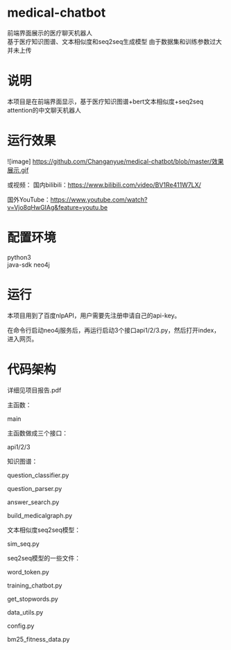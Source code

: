 # medical-chatbot
前端界面展示的医疗聊天机器人  
基于医疗知识图谱、文本相似度和seq2seq生成模型
由于数据集和训练参数过大 并未上传

# 说明
本项目是在前端界面显示，基于医疗知识图谱+bert文本相似度+seq2seq attention的中文聊天机器人

# 运行效果
![image] https://github.com/Changanyue/medical-chatbot/blob/master/效果展示.gif

或视频：
国内bilibili：https://www.bilibili.com/video/BV1Re411W7LX/

国外YouTube：https://www.youtube.com/watch?v=Vjo8qHwGIAg&feature=youtu.be

# 配置环境
python3  
java-sdk 
neo4j

# 运行

本项目用到了百度nlpAPI，用户需要先注册申请自己的api-key。

在命令行启动neo4j服务后，再运行启动3个接口api1/2/3.py，然后打开index，进入网页。

# 代码架构
详细见项目报告.pdf

主函数：

main

主函数做成三个接口：

api1/2/3

知识图谱：

question_classifier.py

question_parser.py

answer_search.py

build_medicalgraph.py

文本相似度seq2seq模型：

sim_seq.py

seq2seq模型的一些文件：

word_token.py

training_chatbot.py

get_stopwords.py

data_utils.py

config.py

bm25_fitness_data.py

